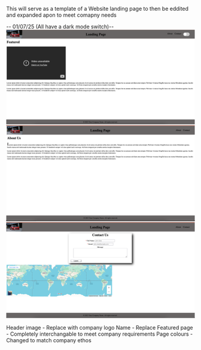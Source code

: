 This will serve as a template of a Website landing page to then be eddited and expanded apon to meet comapny needs

-- 01/07/25 (All have a dark mode switch)-- 
![Landing-Page as of 01/07/25](Images/image-1.png)
![About-Page as of 01/07/25](Images/image-2.png)
![Contact-Page as of 01/07/25](Images/image-3.png)


Header image - Replace with company logo 
Name - Replace 
Featured page - Completely interchangable to meet company requirements 
Page colours -  Changed to match company ethos
